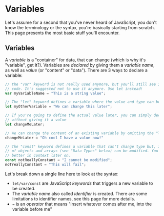 # Variables

Let's assume for a second that you've never heard of JavaScript, you don't know the terminology or the syntax, you're basically starting from scratch. This page presents the most basic stuff you'll encounter.

## Variables

A _variable_ is a "container" for data, that can change \(which is why it's "variable", get it?\). Variables are _declared_ by giving them a _variable name_, as well as _value_ \(or "content" or "data"\). There are 3 ways to declare a variable:

```javascript
// the "var" keyword is not really used anymore, but you'll still see it in older
// code. It's suggested not to use it anymore. Use let instead!
var myVariableName = "This is a string value";

// The "let" keyword defines a variable where the value and type can be changed later.
let myOtherVariable = "We can change this later";

// If you're going to define the actual value later, you can simply declare it
// without giving it a value
let changeMeLater;

// We can change the content of an existing variable by omitting the "let" keyword.
changeMeLater = "Oh cool I have a value now!"

// The "const" keyword defines a variable that can't change type but, in the case
// of objects and arrays (see "Data Types" below) can be modified. You'll see this
// better in context later on.
const notReallyConstant = "I cannot be modified";
noTreallyConstant = "This will fail";
```

Let's break down a single line here to look at the syntax:

* `let/var/const` are JavaScript _keywords_ that triggers a new variable to be created. 
* The _variable name_ also called _identifier_ is created. There are some limitations to identifier names, see this page for more details. 
* `=` is an _operator_ that means "insert whatever comes after me, into the variable before me" 

